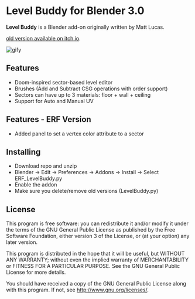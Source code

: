 # Level Buddy for Blender 3.0

**Level Buddy** is a Blender add-on originally written by Matt Lucas.

[old version available on itch.io](https://matt-lucas.itch.io/level-buddy).

![gify](gif.gif)

## Features
- Doom-inspired sector-based level editor
- Brushes (Add and Subtract CSG operations with order support)
- Sectors can have up to 3 materials: floor + wall + ceiling
- Support for Auto and Manual UV

## Features - ERF Version 
- Added panel to set a vertex color attribute to a sector 

## Installing
- Download repo and unzip
- Blender -> Edit -> Preferences -> Addons -> Install -> Select ERF_LevelBuddy.py
- Enable the addon
- Make sure you delete/remove old versions (LevelBuddy.py)

## License
This program is free software: you can redistribute it and/or modify
it under the terms of the GNU General Public License as published by
the Free Software Foundation, either version 3 of the License, or
(at your option) any later version.

This program is distributed in the hope that it will be useful,
but WITHOUT ANY WARRANTY; without even the implied warranty of
MERCHANTABILITY or FITNESS FOR A PARTICULAR PURPOSE.  See the
GNU General Public License for more details.

You should have received a copy of the GNU General Public License
along with this program.  If not, see <http://www.gnu.org/licenses/>.
